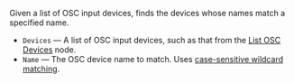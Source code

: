 Given a list of OSC input devices, finds the devices whose names match a specified name.

   - `Devices` — A list of OSC input devices, such as that from the [List OSC Devices](vuo-node://vuo.osc.listDevices) node.
   - `Name` — The OSC device name to match.  Uses [case-sensitive wildcard matching](vuo-nodeset://vuo.text).
